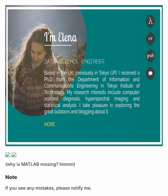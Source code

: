 <a href="https://foxelas.github.io/">
  <img height=450 align="center" src="https://github.com/foxelas/foxelas.github.io/raw/master/images/preview.png" />
</a>
<br/><br/>

<img height=150 align="center" src="https://github-readme-stats.vercel.app/api?username=foxelas&theme=synthwave&count_private=true&hide=issues,contribs&show_icons=true&include_all_commits=true" />
<img height=150 align="center" src="https://github-readme-stats.vercel.app/api/top-langs/?username=foxelas&size_weight=0&count_weight=1&langs_count=8&layout=donut&card_width=320" />

(why is MATLAB missing? hmmm)

### Note 
If you see any mistakes, please notify me. 
